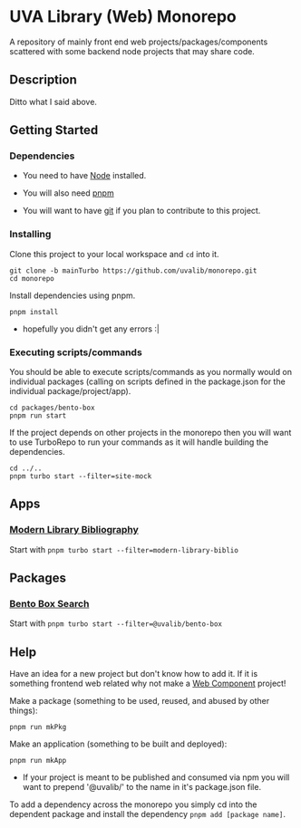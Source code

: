 # UVA Library (Web) Monorepo

A repository of mainly front end web projects/packages/components scattered with some backend node projects that may share code.

## Description

Ditto what I said above.

## Getting Started

### Dependencies

* You need to have [Node](https://nodejs.org/en/) installed.

* You will also need [pnpm](https://pnpm.io/installation)

* You will want to have [git](https://git-scm.com/downloads) if you plan to contribute to this project.

### Installing

Clone this project to your local workspace and `cd` into it.
```
git clone -b mainTurbo https://github.com/uvalib/monorepo.git
cd monorepo
```

Install dependencies using pnpm.

```
pnpm install
```
* hopefully you didn't get any errors :|

### Executing scripts/commands

You should be able to execute scripts/commands as you normally would on individual packages (calling on scripts defined in the package.json for the individual package/project/app).
```
cd packages/bento-box
pnpm run start
```

If the project depends on other projects in the monorepo then you will want to use TurboRepo to run your commands as it will handle building the dependencies.
```
cd ../..
pnpm turbo start --filter=site-mock
```

## Apps

### [Modern Library Bibliography](https://github.com/uvalib/monorepo/tree/main/apps/modern-library-biblio)

Start with
```pnpm turbo start --filter=modern-library-biblio```

## Packages

### [Bento Box Search](https://github.com/uvalib/monorepo/tree/main/packages/bento-box)

Start with
```pnpm turbo start --filter=@uvalib/bento-box```

## Help

Have an idea for a new project but don't know how to add it.  If it is something frontend web related why not make a [Web Component](https://open-wc.org/) project!

Make a package (something to be used, reused, and abused by other things):
```
pnpm run mkPkg
```

Make an application (something to be built and deployed):
```
pnpm run mkApp
```

* If your project is meant to be published and consumed via npm you will want to prepend '@uvalib/' to the name in it's package.json file.

To add a dependency across the monorepo you simply cd into the dependent package and install the dependency `pnpm add [package name]`.